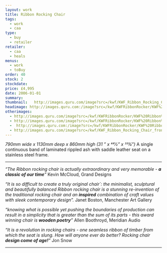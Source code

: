 ```yaml
---
layout: work
title: Ribbon Rocking Chair
tags:
  - work
  - caa
type:
  - buy
  - retailer
retailer:
  - caa
  - heals
menus:
  - work
  - toBuy
order: 40
stock: 2
stockdate:
price: £4,995
date: 2006-01-01
summary: 
thumbnail:   http://images.quru.com/image?src=/kwf/KWF_Ribbon_Rocking_Chair_side_on_white.jpg&width=175&height=175&fill=%23ffffff&left=0.07428571428571429&top=0.06285714285714286&right=0.9142857142857143&bottom=0.9257142857142857&format=jpg&strip=1
headimage: http://images.quru.com:/image?src=/kwf/KWFRibbonRocker/KWF%20Walnut%20Ribbon%20front%2034.jpeg 
otherimages:
  - http://images.quru.com/image?src=/kwf/KWFRibbonRocker/KWF%20Ribbon%20rocking%20chair%20back.tif&width=175&height=175&left=0.03&top=0.133&right=0.97&bottom=0.75&format=jpg&strip=1
  - http://images.quru.com/image?src=/kwf/KWFRibbonRocker/KWF%20Ribbon%20rocking%20chair%20front%20on.tif&top=0.16&bottom=0.82&width=175&height=175&format=jpg&strip=1
  -  http://images.quru.com:/image?src=/kwf/KWFRibbonRocker/KWF%20Ribbon%20rocking%20chair%20side.tif&width=175&height=175&left=0.1&right=0.9&fill=auto&format=jpg&strip=1
  - http://images.quru.com/image?src=/kwf/KWF_Ribbon_Rocking_Chair_front_wide_on_white.jpg&fill=%23ffffff&left=0.22375&top=0.1&right=0.794&bottom=0.957&format=jpg&strip=1
---
```

_790mm wide x 1130mm deep x 860mm high (31 ” x 441⁄2” x 333⁄4”)_
A single continuous band of laminated rippled ash with saddle leather seat on a stainless steel frame.

---

*“The Ribbon rocking chair is actually extraordinary and very memorable - __a classic of our time__”*
Kevin McCloud, Grand Designs

*“It is so difficult to create a truly original chair`: the minimalist, sculptural and beautifully balanced Ribbon rocking chair is a stunning re-invention of the traditional rocking chair and an __inspired__ combination of craft values with sleek contemporary design”.*
Janet Boston, Manchester Art Gallery

*“knowing what is possible yet pushing the boundaries of production can result in a simplicity that is greater than the sum of its parts - this award winning chair is __wooden poetry__”*
Allen Boothroyd, Meridian Audio

*“It is a revolution in rocking chairs - one seamless ribbon of timber from which the seat is slung. How will anyone ever do better? Rocking chair __design come of age!__”*
Jon Snow

---
